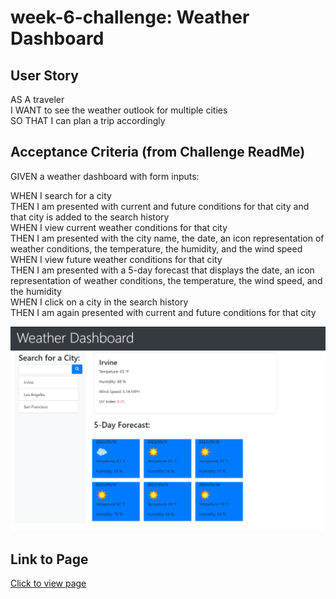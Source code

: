 # week-6-challenge: Weather Dashboard

## User Story
AS A traveler  
I WANT to see the weather outlook for multiple cities  
SO THAT I can plan a trip accordingly  

## Acceptance Criteria (from Challenge ReadMe)
GIVEN a weather dashboard with form inputs:  

WHEN I search for a city  
THEN I am presented with current and future conditions for that city and that city is added to the search history  
WHEN I view current weather conditions for that city  
THEN I am presented with the city name, the date, an icon representation of weather conditions, the temperature, the humidity, and the wind speed  
WHEN I view future weather conditions for that city  
THEN I am presented with a 5-day forecast that displays the date, an icon representation of weather conditions, the temperature, the wind speed, and the humidity  
WHEN I click on a city in the search history  
THEN I am again presented with current and future conditions for that city  


![example screenshot](assets/weatherdashboard.png)

## Link to Page
[Click to view page](https://rikuchoy.github.io/week-6-challenge/)
